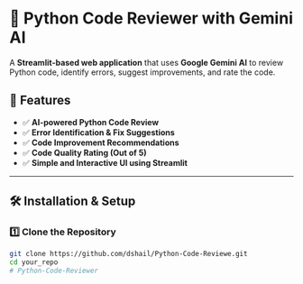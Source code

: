 # 🚀 Python Code Reviewer with Gemini AI

A **Streamlit-based web application** that uses **Google Gemini AI** to review Python code, identify errors, suggest improvements, and rate the code.

## 🎯 Features
- ✅ **AI-powered Python Code Review**  
- ✅ **Error Identification & Fix Suggestions**  
- ✅ **Code Improvement Recommendations**  
- ✅ **Code Quality Rating (Out of 5)**  
- ✅ **Simple and Interactive UI using Streamlit**  

---

## 🛠️ Installation & Setup

### 1️⃣ **Clone the Repository**
```bash
git clone https://github.com/dshail/Python-Code-Reviewe.git
cd your_repo
# Python-Code-Reviewer
